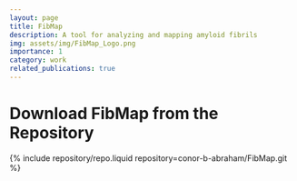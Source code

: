 ```yaml
---
layout: page
title: FibMap
description: A tool for analyzing and mapping amyloid fibrils
img: assets/img/FibMap_Logo.png
importance: 1
category: work
related_publications: true
---
```


# Download FibMap from the Repository
<div class="repositories d-flex flex-wrap flex-md-row flex-column justify-content-between align-items-center">
    {% include repository/repo.liquid repository=conor-b-abraham/FibMap.git %}
</div>
